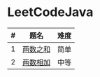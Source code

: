 # LeetCodeJava
| # | 题名 | 难度 | 
|---| -------- | ---------- |
|1| [两数之和](com/ktao/leetcode/数组/sum问题/TwoSum.java) |简单|
|2| [两数相加](com/ktao/leetcode/链表/AddTwoNumbers.java) |中等|